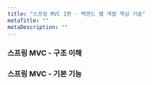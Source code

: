 ```yaml
---
title: "스프링 MVC 1편 - 백엔드 웹 개발 핵심 기술"
metaTitle: ""
metaDescription: ""
---
```


### 스프링 MVC - 구조 이해
### 스프링 MVC - 기본 기능
